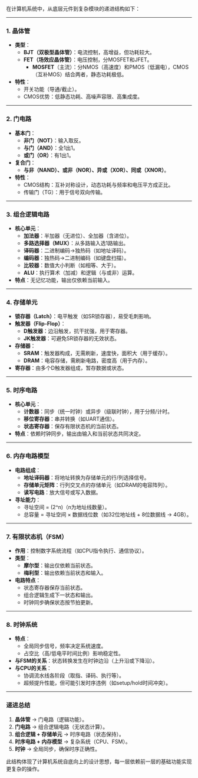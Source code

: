 在计算机系统中，从底层元件到复杂模块的递进结构如下：

---

### **1. 晶体管**

- **类型**：
    - **BJT（双极型晶体管）**：电流控制，高增益，但功耗较大。
    - **FET（场效应晶体管）**：电压控制，分MOSFET和JFET。
        - **MOSFET**（主流）：分NMOS（高速度）和PMOS（低漏电），CMOS（互补MOS）结合两者，静态功耗极低。
- **特性**：
    - 开关功能（导通/截止）。
    - CMOS优势：低静态功耗、高噪声容限、高集成度。

---

### **2. 门电路**

- **基本门**：
    - **非门（NOT）**：输入取反。
    - **与门（AND）**：全1出1。
    - **或门（OR）**：有1出1。
- **复合门**：
    - **与非（NAND）、或非（NOR）、异或（XOR）、同或（XNOR）**。
- **特性**：
    - CMOS结构：互补对称设计，动态功耗与频率和电压平方成正比。
    - 传输门（TG）：用于信号双向传输。

---

### **3. 组合逻辑电路**

- **核心单元**：
    - **加法器**：半加器（无进位）、全加器（含进位）。
    - **多路选择器（MUX）**：从多路输入选1路输出。
    - **译码器**：二进制编码→独热码（如地址译码）。
    - **编码器**：独热码→二进制编码（如键盘扫描）。
    - **比较器**：数值大小判断（如相等、大于）。
    - **ALU**：执行算术（加减）和逻辑（与或非）运算。
- **特点**：无记忆功能，输出仅依赖当前输入。

---

### **4. 存储单元**

- **锁存器（Latch）**：电平触发（如SR锁存器），易受毛刺影响。
- **触发器（Flip-Flop）**：
    - **D触发器**：边沿触发，抗干扰强，用于寄存器。
    - **JK触发器**：可避免SR锁存器的无效状态。
- **存储器**：
    - **SRAM**：触发器构成，无需刷新，速度快，面积大（用于缓存）。
    - **DRAM**：电容存储，需刷新电路，密度高（用于内存）。
- **寄存器**：由多个D触发器组成，暂存数据或状态。

---

### **5. 时序电路**

- **核心单元**：
    - **计数器**：同步（统一时钟）或异步（级联时钟），用于分频/计时。
    - **移位寄存器**：串并转换（如UART通信）。
    - **状态寄存器**：保存有限状态机的当前状态。
- **特点**：依赖时钟同步，输出由输入和当前状态共同决定。

---

### **6. 内存电路模型**

- **电路组成**：
    - **地址译码器**：将地址转换为存储单元的行/列选择信号。
    - **存储单元矩阵**：行列交叉点的存储单元（如DRAM的电容阵列）。
    - **读写电路**：放大信号或写入数据。
- **寻址能力**：
    - 寻址空间 = \(2^n\)（n为地址线数量）。
    - 总容量 = 寻址空间 × 数据线位数（如32位地址线 + 8位数据线 → 4GB）。

---

### **7. 有限状态机（FSM）**

- **作用**：控制数字系统流程（如CPU指令执行、通信协议）。
- **类型**：
    - **摩尔型**：输出仅依赖当前状态。
    - **梅利型**：输出依赖当前状态和输入。
- **电路特点**：
    - 状态寄存器保存当前状态。
    - 组合逻辑生成下一状态和输出。
    - 时钟同步确保状态按节拍更新。

---

### **8. 时钟系统**

- **特点**：
    - 全局同步信号，频率决定系统速度。
    - 占空比（高/低电平时间比例）影响稳定性。
- **与FSM的关系**：状态转换发生在时钟边沿（上升沿或下降沿）。
- **与CPU的关系**：
    - 协调流水线各阶段（取指、译码、执行等）。
    - 超频提升性能，但可能引发时序违例（如setup/hold时间冲突）。

---

### **递进总结**

1. **晶体管** → 门电路（逻辑功能）。
2. **门电路** → 组合逻辑电路（无状态计算）。
3. **组合逻辑 + 存储单元** → 时序电路（状态保持）。
4. **时序电路 + 内存模型** → 复杂系统（CPU、FSM）。
5. **时钟** → 全局同步，确保时序正确性。

此结构体现了计算机系统自底向上的设计思想，每一层依赖前一层的基础功能实现更复杂的操作。